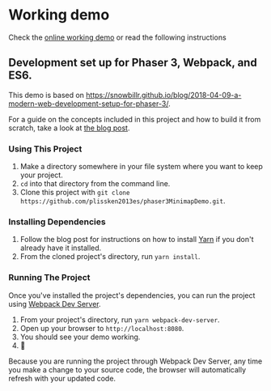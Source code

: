 ﻿# Working demo

Check the [online working demo](https://plissken2013es.github.io/phaser3MinimapDemo) or read the following instructions

## Development set up for Phaser 3, Webpack, and ES6.

This demo is based on https://snowbillr.github.io/blog/2018-04-09-a-modern-web-development-setup-for-phaser-3/.

For a guide on the concepts included in this project and how to build it from scratch, take a look at [the blog post](https://snowbillr.github.io/blog/2018-04-09-a-modern-web-development-setup-for-phaser-3/).

### Using This Project

1. Make a directory somewhere in your file system where you want to keep your project.
1. `cd` into that directory from the command line.
1. Clone this project with `git clone https://github.com/plissken2013es/phaser3MinimapDemo.git`.

### Installing Dependencies

1. Follow the blog post for instructions on how to install [Yarn](https://yarnpkg.com/en/) if you don't already have it installed.
1. From the cloned project's directory, run `yarn install`.

### Running The Project

Once you've installed the project's dependencies, you can run the project using [Webpack Dev Server](https://github.com/webpack/webpack-dev-server).

1. From your project's directory, run `yarn webpack-dev-server`.
1. Open up your browser to `http://localhost:8080`.
1. You should see your demo working.
1. :tada:

Because you are running the project through Webpack Dev Server, any time you make a change to your source code, the browser will automatically refresh with your updated code.
